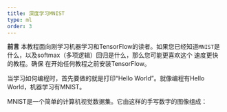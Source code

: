 ```yaml
---
title: 深度学习MNIST
type: ml
order: 3
---
```


**前言**
本教程面向刚学习机器学习和TensorFlow的读者。如果您已经知道`MNIST`是什么，以及softmax（多项逻辑）回归是什么，那么您可能更喜欢这个 速度更快的教程。确保 在开始任何教程之前安装TensorFlow。

当学习如何编程时，首先要做的就是打印“Hello World”。就像编程有Hello World，机器学习有MNIST。

MNIST是一个简单的计算机视觉数据集。它由这样的手写数字的图像组成：